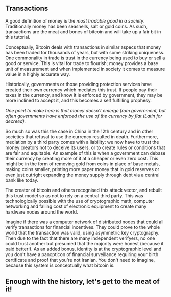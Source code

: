 ## Transactions

A good definition of money is the *most tradable good in a society*. Traditionally money has been seashells, salt or gold coins. As such, transactions are the meat and bones of bitcoin and will take up a fair bit in this tutorial.

Conceptually, Bitcoin deals with transactions in similar aspecs that money has been traded for thousands of years, but with some striking uniqueness. One commonality in trade is trust in the currency being used to buy or sell a good or service. This is vital for trade to flourish; money provides a base unit of measurement and when implemented in society it comes to measure value in a highly accurate way. 

Historically, governments or those providing protection services have created their own currency which mediates this trust. If people pay their taxes in the currency, and know it is enforced by government, they may be more inclined to accept it, and this becomes a self fulfilling prophesy. 

*One point to make here is that money doesn't emerge from government, but often governments have enforced the use of the currency by fiat (Latin for decreed).* 

So much so was this the case in China in the 12th century and in other societies that refusal to use the currency resulted in death. Furthermore, mediation by a third party comes with a liability: we now have to trust the money creators not to deceive its users, or to create rules or conditions that are fair and equitable. An example of this is when a government can debase their currency by creating more of it at a cheaper or even zero cost. This might be in the form of removing gold from coins in place of base metals, making coins smaller, printing more paper money that in gold reserves or even just outright expanding the money supply through debt via a central bank like today. 

The creator of bitcoin and others recognised this attack vector, and rebuilt this trust model so as not to rely on a central third party. This was technologically possible with the use of cryptographic math, computer networking and falling cost of electronic equipment to create many hardware nodes around the world.

Imagine if there was a computer network of distributed nodes that could all verify transactions for financial incentives. They could prove to the whole world that the transaction was valid, using asymmetric key cryptography. Then due to the fact that there are many independent verifyers, no one could trust another but presumed that the majority were honest (because it paid better!). As an added bonus, identity is at the cryptographic level and you don't have a panopticon of financial surveillance requiring your birth certificate and proof that you're not Iranian. You don't need to imagine, because this system is conceptually what bitcoin is. 

## Enough with the history, let's get to the meat of it!

